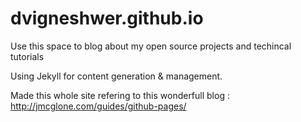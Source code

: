 # dvigneshwer.github.io

Use this space to blog about my open source projects and techincal tutorials

Using Jekyll for content generation & management.

Made this whole site refering to this wonderfull blog : http://jmcglone.com/guides/github-pages/ 
